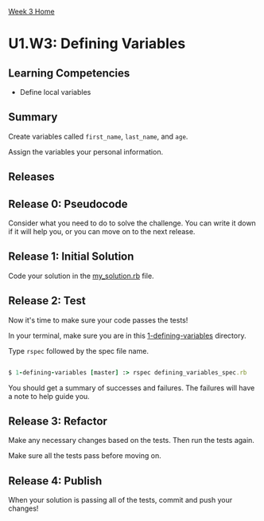 [Week 3 Home](../../)

# U1.W3: Defining Variables

## Learning Competencies
- Define local variables

## Summary
Create variables called `first_name`, `last_name`, and `age`.

Assign the variables your personal information.

## Releases

## Release 0: Pseudocode
Consider what you need to do to solve the challenge. You can write it down if it will help you, or you can move on to the next release.

## Release 1: Initial Solution
Code your solution in the [my_solution.rb](my_solution.rb) file.

## Release 2: Test
Now it's time to make sure your code passes the tests!

In your terminal, make sure you are in this [1-defining-variables](1-defining-variables) directory.

Type `rspec` followed by the spec file name.

```ruby

$ 1-defining-variables [master] :> rspec defining_variables_spec.rb

```

You should get a summary of successes and failures. The failures will have a note to help guide you.

## Release 3: Refactor
Make any necessary changes based on the tests. Then run the tests again.

Make sure all the tests pass before moving on.

## Release 4: Publish
When your solution is passing all of the tests, commit and push your changes!

